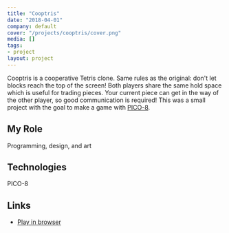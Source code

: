 ```yaml
---
title: "Cooptris"
date: "2018-04-01"
company: default
cover: "/projects/cooptris/cover.png"
media: []
tags:
- project
layout: project
---
```


Cooptris is a cooperative Tetris clone. Same rules as the original: don't let blocks reach the top of the screen! Both players share the same hold space which is useful for trading pieces. Your current piece can get in the way of the other player, so good communication is required! This was a small project with the goal to make a game with [PICO-8](https://www.lexaloffle.com/pico-8.php).

## My Role
Programming, design, and art

## Technologies
PICO-8

## Links
* [Play in browser](https://www.lexaloffle.com/bbs/?pid=51475&tid=31107)